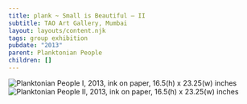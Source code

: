 ```yaml
---
title: plank ~ Small is Beautiful – II
subtitle: TAO Art Gallery, Mumbai
layout: layouts/content.njk
tags: group exhibition
pubdate: "2013"
parent: Planktonian People
children: []
---
```

![Planktonian People I, 2013, ink on paper, 16.5(h) x 23.25(w) inches](https://ik.imagekit.io/mp/aam/tr:w-1000/ali-akbar-mehta-planktonian-people-ii-2013-ink-on-paper-16.5-h-x-23.25-w-inches.jpg)
![Planktonian People II, 2013, ink on paper, 16.5(h) x 23.25(w) inches](https://ik.imagekit.io/mp/aam/tr:w-1000/ali-akbar-mehta-planktonian-people-i-2013-ink-on-paper-16.5-h-x-23.25-w-inches.jpg)
